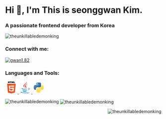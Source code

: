 <h1 align="left">Hi 👋, I'm This is seonggwan Kim.</h1>
<h3 align="left">A passionate frontend developer from Korea</h3>

<p align="left"> <img src="https://komarev.com/ghpvc/?username=theunkillabledemonking&label=Profile%20views&color=0e75b6&style=flat" alt="theunkillabledemonking" /> </p>

<h3 align="left">Connect with me:</h3>
<p align="left">
<a href="https://instagram.com/gwan1.82" target="blank"><img align="center" src="https://raw.githubusercontent.com/rahuldkjain/github-profile-readme-generator/master/src/images/icons/Social/instagram.svg" alt="gwan1.82" height="30" width="40" /></a>
</p>

<h3 align="left">Languages and Tools:</h3>
<p align="left"> <a href="https://www.w3.org/html/" target="_blank" rel="noreferrer"> <img src="https://raw.githubusercontent.com/devicons/devicon/master/icons/html5/html5-original-wordmark.svg" alt="html5" width="40" height="40"/> </a> <a href="https://www.java.com" target="_blank" rel="noreferrer"> <img src="https://raw.githubusercontent.com/devicons/devicon/master/icons/java/java-original.svg" alt="java" width="40" height="40"/> </a> <a href="https://www.python.org" target="_blank" rel="noreferrer"> <img src="https://raw.githubusercontent.com/devicons/devicon/master/icons/python/python-original.svg" alt="python" width="40" height="40"/> </a> </p>

<p><img align="left" src="https://github-readme-stats.vercel.app/api/top-langs?username=theunkillabledemonking&show_icons=true&locale=en&layout=compact" alt="theunkillabledemonking" /></p>

<p>&nbsp;<img align="center" src="https://github-readme-stats.vercel.app/api?username=theunkillabledemonking&show_icons=true&locale=en" alt="theunkillabledemonking" /></p>

<p><img align="right" src="https://github-readme-streak-stats.herokuapp.com/?user=theunkillabledemonking&" alt="theunkillabledemonking" /></p>

